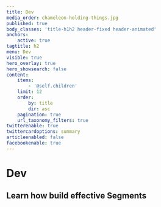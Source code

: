 ```yaml
---
title: Dev
media_order: chameleon-holding-things.jpg
published: true
body_classes: 'title-h1h2 header-fixed header-animated'
anchors:
    active: true
tagtitle: h2
menu: Dev
visible: true
hero_overlay: true
hero_showsearch: false
content:
    items:
        - '@self.children'
    limit: 12
    order:
        by: title
        dir: asc
    pagination: true
    url_taxonomy_filters: true
twitterenable: true
twittercardoptions: summary
articleenabled: false
facebookenable: true
---
```


# Dev
## Learn how build effective Segments